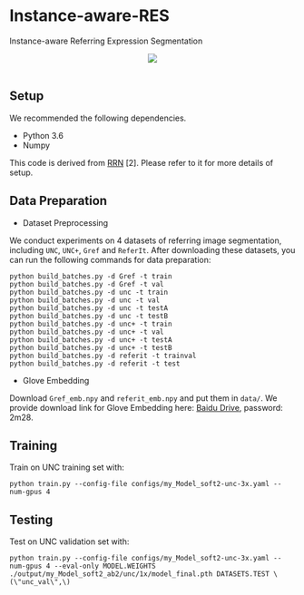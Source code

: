 # Instance-aware-RES

Instance-aware Referring Expression Segmentation

<div align="center">
  <img src="docs/framework.png"/>
</div><br/>

## Setup

We recommended the following dependencies.

* Python 3.6
* Numpy

This code is derived from [RRN](https://github.com/liruiyu/referseg_rrn) \[2\]. Please refer to it for more details of setup.

## Data Preparation
* Dataset Preprocessing

We conduct experiments on 4 datasets of referring image segmentation, including `UNC`, `UNC+`, `Gref` and `ReferIt`. After downloading these datasets, you can run the following commands for data preparation:
```
python build_batches.py -d Gref -t train
python build_batches.py -d Gref -t val
python build_batches.py -d unc -t train
python build_batches.py -d unc -t val
python build_batches.py -d unc -t testA
python build_batches.py -d unc -t testB
python build_batches.py -d unc+ -t train
python build_batches.py -d unc+ -t val
python build_batches.py -d unc+ -t testA
python build_batches.py -d unc+ -t testB
python build_batches.py -d referit -t trainval
python build_batches.py -d referit -t test
```

* Glove Embedding

Download `Gref_emb.npy` and `referit_emb.npy` and put them in `data/`. We provide download link for Glove Embedding here:
[Baidu Drive](https://pan.baidu.com/s/19f8CxT3lc_UyjCIIE_74FA), password: 2m28.


## Training
Train on UNC training set with:
```
python train.py --config-file configs/my_Model_soft2-unc-3x.yaml --num-gpus 4
```

## Testing
Test on UNC validation set with:
```
python train.py --config-file configs/my_Model_soft2-unc-3x.yaml --num-gpus 4 --eval-only MODEL.WEIGHTS ./output/my_Model_soft2_ab2/unc/1x/model_final.pth DATASETS.TEST \(\"unc_val\",\)
```
